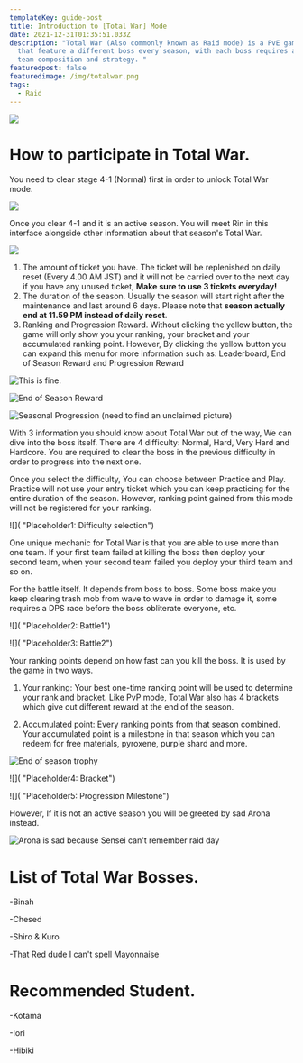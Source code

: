 ```yaml
---
templateKey: guide-post
title: Introduction to [Total War] Mode
date: 2021-12-31T01:35:51.033Z
description: "Total War (Also commonly known as Raid mode) is a PvE game mode
  that feature a different boss every season, with each boss requires a unique
  team composition and strategy. "
featuredpost: false
featuredimage: /img/totalwar.png
tags:
  - Raid
---
```

![](/img/totalwar.png)

# How to participate in Total War.

You need to clear stage 4-1 (Normal) first in order to unlock Total War mode.

![](/img/raid1.png)

Once you clear 4-1 and it is an active season. You will meet Rin in this interface alongside other information about that season's Total War.

![](/img/raid2.png)

1. The amount of ticket you have. The ticket will be replenished on daily reset (Every 4.00 AM JST) and it will not be carried over to the next day if you have any unused ticket, **Make sure to use 3 tickets everyday!**
2. The duration of the season. Usually the season will start right after the maintenance and last around 6 days. Please note that **season actually end at 11.59 PM instead of daily reset**. 
3. Ranking and Progression Reward. Without clicking the yellow button, the game will only show you your ranking, your bracket and your accumulated ranking point. However, By clicking the yellow button you can expand this menu for more information such as: Leaderboard, End of Season Reward and Progression Reward

![](/img/raid4.png "This is fine.")

![](/img/raid5.png "End of Season Reward")

![](/img/raid6.png "Seasonal Progression (need to find an unclaimed picture)")

With 3 information you should know about Total War out of the way, We can dive into the boss itself. There are 4 difficulty: Normal, Hard, Very Hard and Hardcore. You are required to clear the boss in the previous difficulty in order to progress into the next one. 

Once you select the difficulty, You can choose between Practice and Play. Practice will not use your entry ticket which you can keep practicing for the entire duration of the season. However, ranking point gained from this mode will not be registered for your ranking.

![]( "Placeholder1: Difficulty selection")

One unique mechanic for Total War is that you are able to use more than one team. If your first team failed at killing the boss then deploy your second team, when your second team failed you deploy your third team and so on.

For the battle itself. It depends from boss to boss. Some boss make you keep clearing trash mob from wave to wave in order to damage it, some requires a DPS race before the boss obliterate everyone, etc.

![]( "Placeholder2: Battle1")

![]( "Placeholder3: Battle2")

Your ranking points depend on how fast can you kill the boss. It is used by the game in two ways.

1. Your ranking: Your best one-time ranking point will be used to determine your rank and bracket. Like PvP mode, Total War also has 4 brackets which give out different reward at the end of the season.

2. Accumulated point: Every ranking points from that season combined. Your accumulated point is a milestone in that season which you can redeem for free materials, pyroxene, purple shard and more.

![](/img/binahreward.webp "End of season trophy")

   

![]( "Placeholder4: Bracket")

![]( "Placeholder5: Progression Milestone")

However, If it is not an active season you will be greeted by sad Arona instead.

![](/img/raid7.webp.webp "Arona is sad because Sensei can't remember raid day")

# List of Total War Bosses.

\-Binah

\-Chesed

\-Shiro & Kuro

\-That Red dude I can't spell Mayonnaise

# Recommended Student.

\-Kotama

\-Iori

\-Hibiki